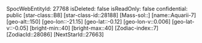 ﻿---
location: [-0.12,-21.15,150]
type: Station
tags:
- astro/Star

---
SpocWebEntityId: 27768
isDeleted: false
isReadOnly: false
confidential: public
[star-class::B8]
[star-class-id::28188]
[Mass-sol::]
[name::Aquarii-7]
[geo-alt::150]
[geo-lon::-21.15]
[geo-lat::-0.12]
[geo-lon-v::0.006]
[geo-lat-v::-0.05]
[bright-min::40]
[bright-max::40]
[Zodiac-index::7]
[ZodiacId::28086]
[NextStarId::27663]

